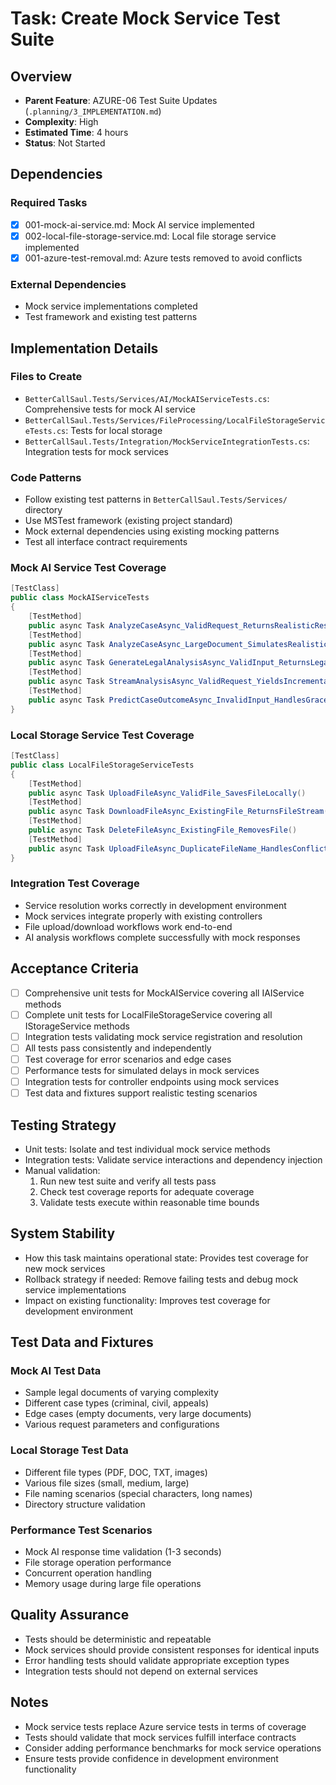 # Task: Create Mock Service Test Suite

## Overview
- **Parent Feature**: AZURE-06 Test Suite Updates (`.planning/3_IMPLEMENTATION.md`)
- **Complexity**: High
- **Estimated Time**: 4 hours
- **Status**: Not Started

## Dependencies
### Required Tasks
- [x] 001-mock-ai-service.md: Mock AI service implemented
- [x] 002-local-file-storage-service.md: Local file storage service implemented
- [x] 001-azure-test-removal.md: Azure tests removed to avoid conflicts

### External Dependencies
- Mock service implementations completed
- Test framework and existing test patterns

## Implementation Details
### Files to Create
- `BetterCallSaul.Tests/Services/AI/MockAIServiceTests.cs`: Comprehensive tests for mock AI service
- `BetterCallSaul.Tests/Services/FileProcessing/LocalFileStorageServiceTests.cs`: Tests for local storage
- `BetterCallSaul.Tests/Integration/MockServiceIntegrationTests.cs`: Integration tests for mock services

### Code Patterns
- Follow existing test patterns in `BetterCallSaul.Tests/Services/` directory
- Use MSTest framework (existing project standard)
- Mock external dependencies using existing mocking patterns
- Test all interface contract requirements

### Mock AI Service Test Coverage
```csharp
[TestClass]
public class MockAIServiceTests
{
    [TestMethod]
    public async Task AnalyzeCaseAsync_ValidRequest_ReturnsRealisticResponse()
    [TestMethod]
    public async Task AnalyzeCaseAsync_LargeDocument_SimulatesRealisticDelay()
    [TestMethod]
    public async Task GenerateLegalAnalysisAsync_ValidInput_ReturnsLegalAnalysis()
    [TestMethod]
    public async Task StreamAnalysisAsync_ValidRequest_YieldsIncrementalUpdates()
    [TestMethod]
    public async Task PredictCaseOutcomeAsync_InvalidInput_HandlesGracefully()
}
```

### Local Storage Service Test Coverage
```csharp
[TestClass]
public class LocalFileStorageServiceTests
{
    [TestMethod]
    public async Task UploadFileAsync_ValidFile_SavesFileLocally()
    [TestMethod]
    public async Task DownloadFileAsync_ExistingFile_ReturnsFileStream()
    [TestMethod]
    public async Task DeleteFileAsync_ExistingFile_RemovesFile()
    [TestMethod]
    public async Task UploadFileAsync_DuplicateFileName_HandlesConflict()
}
```

### Integration Test Coverage
- Service resolution works correctly in development environment
- Mock services integrate properly with existing controllers
- File upload/download workflows work end-to-end
- AI analysis workflows complete successfully with mock responses

## Acceptance Criteria
- [ ] Comprehensive unit tests for MockAIService covering all IAIService methods
- [ ] Complete unit tests for LocalFileStorageService covering all IStorageService methods
- [ ] Integration tests validating mock service registration and resolution
- [ ] All tests pass consistently and independently
- [ ] Test coverage for error scenarios and edge cases
- [ ] Performance tests for simulated delays in mock services
- [ ] Integration tests for controller endpoints using mock services
- [ ] Test data and fixtures support realistic testing scenarios

## Testing Strategy
- Unit tests: Isolate and test individual mock service methods
- Integration tests: Validate service interactions and dependency injection
- Manual validation:
  1. Run new test suite and verify all tests pass
  2. Check test coverage reports for adequate coverage
  3. Validate tests execute within reasonable time bounds

## System Stability
- How this task maintains operational state: Provides test coverage for new mock services
- Rollback strategy if needed: Remove failing tests and debug mock service implementations
- Impact on existing functionality: Improves test coverage for development environment

## Test Data and Fixtures

### Mock AI Test Data
- Sample legal documents of varying complexity
- Different case types (criminal, civil, appeals)
- Edge cases (empty documents, very large documents)
- Various request parameters and configurations

### Local Storage Test Data
- Different file types (PDF, DOC, TXT, images)
- Various file sizes (small, medium, large)
- File naming scenarios (special characters, long names)
- Directory structure validation

### Performance Test Scenarios
- Mock AI response time validation (1-3 seconds)
- File storage operation performance
- Concurrent operation handling
- Memory usage during large file operations

## Quality Assurance
- Tests should be deterministic and repeatable
- Mock services should provide consistent responses for identical inputs
- Error handling tests should validate appropriate exception types
- Integration tests should not depend on external services

## Notes
- Mock service tests replace Azure service tests in terms of coverage
- Tests should validate that mock services fulfill interface contracts
- Consider adding performance benchmarks for mock service operations
- Ensure tests provide confidence in development environment functionality